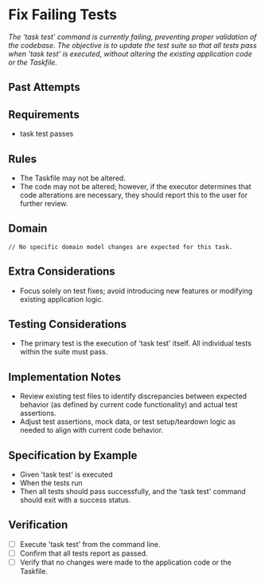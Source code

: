 # Fix Failing Tests

*The 'task test' command is currently failing, preventing proper validation of the codebase. The objective is to update the test suite so that all tests pass when 'task test' is executed, without altering the existing application code or the Taskfile.*

## Past Attempts


## Requirements

- task test passes

## Rules

- The Taskfile may not be altered.
- The code may not be altered; however, if the executor determines that code alterations are necessary, they should report this to the user for further review.

## Domain

```
// No specific domain model changes are expected for this task.
```

## Extra Considerations

- Focus solely on test fixes; avoid introducing new features or modifying existing application logic.

## Testing Considerations

- The primary test is the execution of 'task test' itself. All individual tests within the suite must pass.

## Implementation Notes

- Review existing test files to identify discrepancies between expected behavior (as defined by current code functionality) and actual test assertions.
- Adjust test assertions, mock data, or test setup/teardown logic as needed to align with current code behavior.

## Specification by Example

- Given 'task test' is executed
- When the tests run
- Then all tests should pass successfully, and the 'task test' command should exit with a success status.

## Verification

- [ ] Execute 'task test' from the command line.
- [ ] Confirm that all tests report as passed.
- [ ] Verify that no changes were made to the application code or the Taskfile.
